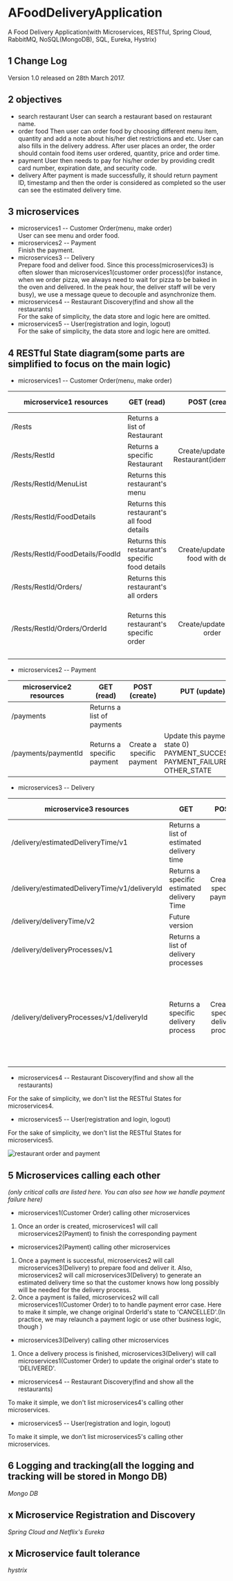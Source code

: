 # AFoodDeliveryApplication
A Food Delivery Application(with Microservices, RESTful, Spring Cloud, RabbitMQ, NoSQL(MongoDB), SQL, Eureka, Hystrix)

## 1 Change Log
Version 1.0 released on 28th March 2017.

## 2 objectives
* search restaurant
User can search a restaurant based on restaurant name.
* order food
Then user can order food by choosing different menu item, quantity and add a note about his/her diet restrictions and etc. User can also fills in the delivery address. After user places an order, the order should contain food items user ordered, quantity, price and order time. 
* payment 
User then needs to pay for his/her order by providing credit card number, expiration date, and security code. 
* delivery
After payment is made successfully, it should return payment ID, timestamp and then the order is considered as completed so the user can see the estimated delivery time.

## 3 microservices
* microservices1 -- Customer Order(menu, make order)  
User can see menu and order food.
* microservices2 -- Payment  
Finish the payment.
* microservices3 -- Delivery  
Prepare food and deliver food. Since this process(microservices3) is often slower than microservices1(customer order process)(for instance, when we order pizza, we always need to wait for pizza to be baked in the oven and delivered. In the peak hour, the deliver staff will be very busy),  we use a message queue to decouple and asynchronize them.
* microservices4 -- Restaurant Discovery(find and show all the restaurants)   
For the sake of simplicity, the data store and logic here are omitted.
* microservices5 -- User(registration and login, logout)  
For the sake of simplicity, the data store and logic here are omitted.


## 4 RESTful State diagram(some parts are simplified to focus on the main logic)

* microservices1 -- Customer Order(menu, make order)  

| microservice1 resources          | GET (read)                                      |                POST (create)               | PUT (update)                                                                                     | DELETE (delete)              |
|----------------------------------|-------------------------------------------------|:------------------------------------------:|--------------------------------------------------------------------------------------------------|------------------------------|
| /Rests                           | Returns a list of Restaurant                    |                                            |                                                                                                  |                              |
| /Rests/RestId                    | Returns a specific Restaurant                   | Create/update a new Restaurant(idempotent) | Updates a specific Restaurant                                                                    | Delete a specific Restaurant |
| /Rests/RestId/MenuList           | Returns this restaurant's menu                  |                                            |                                                                                                  |                              |
| /Rests/RestId/FoodDetails        | Returns this restaurant's all food details      |                                            |                                                                                                  |                              |
| /Rests/RestId/FoodDetails/FoodId | Returns this restaurant's specific food details | Create/update a new food with detail       | Updates specific food                                                                            | Delete specific food         |
| /Rests/RestId/Orders/            | Returns this restaurant's all orders            |                                            |                                                                                                  |                              |
| /Rests/RestId/Orders/OrderId     | Returns this restaurant's specific order        | Create/update a new order                  | Update this order's state 0) UNPAID  1) PAID_UNDELIVERED 2) DELIVERING 3) DELIVERED 4) CANCELLED | Delete an order              |
|                                  |                                                 |                                            |                                                                                                  |                              |
* microservices2 -- Payment 

| microservice2 resources | GET (read)                 |       POST (create)       | PUT (update)                                                                     | DELETE (delete)           |
|-------------------------|----------------------------|:-------------------------:|----------------------------------------------------------------------------------|---------------------------|
| /payments               | Returns a list of payments |                           |                                                                                  |                           |
| /payments/paymentId     | Returns a specific payment | Create a specific payment | Update this payment's state 0) PAYMENT_SUCCESS,1) PAYMENT_FAILURE 2) OTHER_STATE | Delete a specific payment |

* microservices3 -- Delivery   

| microservice3 resources | GET  | POST | PUT  | DELETE (delete) |
|-----------------------------------------------|--------------------------------------------|:----------------------------------:|------------------------------------------------------------------------------------------|-------------------------------------------|
| /delivery/estimatedDeliveryTime/v1 | Returns a list of estimated delivery time |  |  |  |
| /delivery/estimatedDeliveryTime/v1/deliveryId | Returns a specific estimated delivery Time | Create a specific payment |  | Delete a specific estimated delivery Time |
| /delivery/deliveryTime/v2 | Future version |  |  |  |
| /delivery/deliveryProcesses/v1 | Returns a list of delivery processes |  |  |  |
| /delivery/deliveryProcesses/v1/deliveryId | Returns a specific delivery process | Create a specific delivery process | Update this delivery process' state 0) PREPARING, 1) ON_GOING 2) FINISHED 3) OTHER STATE |  |

* microservices4 -- Restaurant Discovery(find and show all the restaurants)

For the sake of simplicity, we don't list the RESTful States for microservices4.

* microservices5 -- User(registration and login, logout)

For the sake of simplicity, we don't list the RESTful States for microservices5.

![restaurant order and payment](https://cloud.githubusercontent.com/assets/17025949/25528059/1b4042ac-2c5f-11e7-9db6-3ee56c450916.jpg)


## 5 Microservices calling each other

_(only critical calls are listed here. You can also see how we handle payment failure here)_ 
* microservices1(Customer Order) calling other microservices 

1. Once an order is created, microservices1 will call microservices2(Payment) to finish the corresponding payment

* microservices2(Payment) calling other microservices 

1. Once a payment is successful, microservices2 will call microservices3(Delivery) to prepare food and deliver it. Also, microservices2 will call microservices3(Delivery) to generate an estimated delivery time so that the customer knows how long possibly will be needed for the delivery process.  
2. Once a payment is failed, microservices2 will call microservices1(Customer Order) to to handle payment error case. Here to make it simple, we change original OrderId's state to 'CANCELLED'.(In practice, we may relaunch a payment logic or use other business logic, though )

* microservices3(Delivery) calling other microservices 
1. Once a delivery process is finished, microservices3(Delivery) will call microservices1(Customer Order) to update the original order's state to 'DELIVERED'.

* microservices4 -- Restaurant Discovery(find and show all the restaurants)

To make it simple, we don't list microservices4's calling other microservices.

* microservices5 -- User(registration and login, logout)

To make it simple, we don't list microservices5's calling other microservices.

## 6 Logging and tracking(all the logging and tracking will be stored in Mongo DB)

_Mongo DB_


## x Microservice Registration and Discovery

_Spring Cloud and Netflix's Eureka_

## x Microservice fault tolerance
_hystrix_

